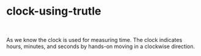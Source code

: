 # clock-using-trutle
<br>
<p>As we know the clock is used for measuring time. The clock indicates hours, minutes, and seconds by hands-on moving in a clockwise direction.</p>
